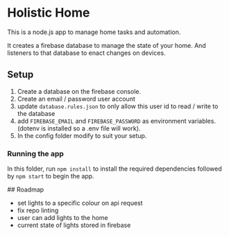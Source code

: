 # Holistic Home
This is a node.js app to manage home tasks and automation.

It creates a firebase database to manage the state of your home. And listeners to that database to enact changes on devices.

## Setup
1. Create a database on the firebase console.
2. Create an email / password user account
3. update `database.rules.json` to only allow this user id to read / write to the database
4. add `FIREBASE_EMAIL` and `FIREBASE_PASSWORD` as environment variables. (dotenv is installed so a .env file will work).
5. In the config folder modify to suit your setup.

### Running the app
In this folder, run `npm install` to install the required dependencies followed by `npm start` to begin the app.

## Roadmap
- set lights to a specific colour on api request
- fix repo linting
- user can add lights to the home
- current state of lights stored in firebase